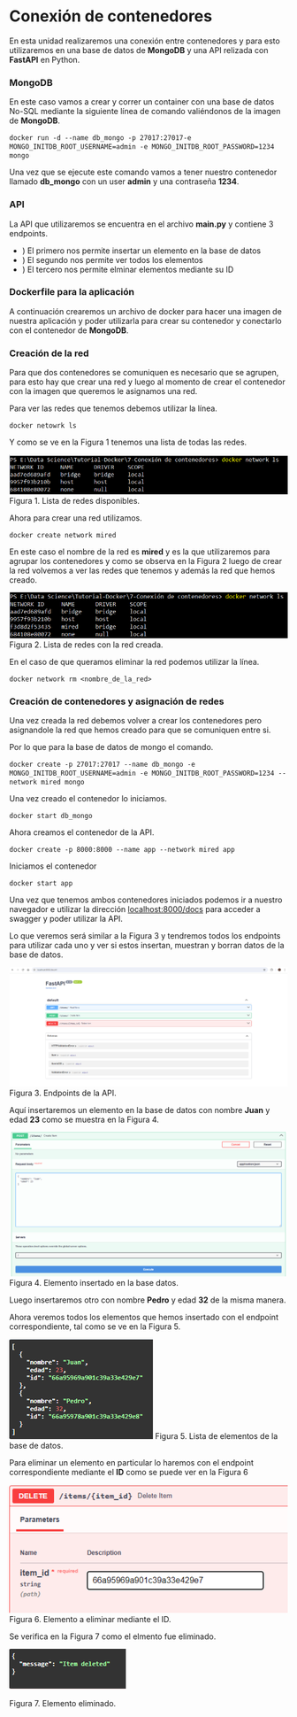 # Conexión de contenedores

En esta unidad realizaremos una conexión entre contenedores y para esto utilizaremos en una base de datos de **MongoDB** y una API relizada con **FastAPI** en Python.

### MongoDB
En este caso vamos a crear y correr un container con una base de datos No-SQL mediante la siguiente línea de comando valiéndonos de la imagen de **MongoDB**.

```
docker run -d --name db_mongo -p 27017:27017-e MONGO_INITDB_ROOT_USERNAME=admin -e MONGO_INITDB_ROOT_PASSWORD=1234 mongo
```

Una vez que se ejecute este comando vamos a tener nuestro contenedor llamado **db_mongo** con un user **admin** y una contraseña **1234**.

### API 
La API que utilizaremos se encuentra en el archivo **main.py** y contiene 3 endpoints.

- ) El primero nos permite insertar un elemento en la base de datos
- ) El segundo nos permite ver todos los elementos
- ) El tercero nos permite elminar elementos mediante su ID

### Dockerfile para la aplicación
A continuación crearemos un archivo de docker para hacer una imagen de nuestra aplicación y poder utilizarla para crear su contenedor y conectarlo con el contenedor de **MongoDB**.

### Creación de la red
Para que dos contenedores se comuniquen es necesario que se agrupen, para esto hay que crear una red y luego al momento de crear el contenedor con la imagen que queremos le asignamos una red.

Para ver las redes que tenemos debemos utilizar la línea.

```
docker netowrk ls
```
Y como se ve en la Figura 1 tenemos una lista de todas las redes.

![lista de redes](/img/lista%20de%20redes.png)
Figura 1. Lista de redes disponibles.

Ahora para crear una red utilizamos.

```
docker create network mired
```
En este caso el nombre de la red es **mired** y es la que utilizaremos para agrupar los contenedores y como se observa en la Figura 2 luego de crear la red volvemos a ver las redes que tenemos y además la red que hemos creado.

![lista de redes con mi red](/img/lista%20con%20mired.png)
Figura 2. Lista de redes con la red creada.

En el caso de que queramos eliminar la red podemos utilizar la línea.

``` 
docker network rm <nombre_de_la_red>
```

### Creación de contenedores y asignación de redes

Una vez creada la red debemos volver a crear los contenedores pero asignandole la red que hemos creado para que se comuniquen entre si.

Por lo que para la base de datos de mongo el comando.

```
docker create -p 27017:27017 --name db_mongo -e MONGO_INITDB_ROOT_USERNAME=admin -e MONGO_INITDB_ROOT_PASSWORD=1234 --network mired mongo
```
Una vez creado el contenedor lo iniciamos.

```
docker start db_mongo
```

Ahora creamos el contenedor de la API.

```
docker create -p 8000:8000 --name app --network mired app
```
Iniciamos el contenedor

```
docker start app
```
Una vez que tenemos ambos contenedores iniciados podemos ir a nuestro navegador e utilizar la dirección [localhost:8000/docs](https://localhost:8000/docs) para acceder a swagger y poder utilizar la API.

Lo que veremos será similar a la Figura 3 y tendremos todos los endpoints para utilizar cada uno y ver si estos insertan, muestran y borran datos de la base de datos.

![docs](/img/docs.png)
Figura 3. Endpoints de la API.

Aquí insertaremos un elemento en la base de datos con nombre **Juan** y edad **23** como se muestra en la Figura 4.

![ep de insertar](/img/ep%20de%20insertar.png)
Figura 4. Elemento insertado en la base datos.

Luego insertaremos otro con nombre **Pedro** y edad **32** de la misma manera.

Ahora veremos todos los elementos que hemos insertado con el endpoint correspondiente, tal como se ve en la Figura 5.

![ep de mostrar](/img/ep%20de%20mostrar.png)
Figura 5. Lista de elementos de la base de datos.

Para eliminar un elemento en particular lo haremos con el endpoint correspondiente mediante el **ID** como se puede ver en la Figura 6

![elimino elemento](/img/elimino%20elemento.png)
Figura 6. Elemento a eliminar mediante el ID.

Se verifica en la Figura 7 como el elmento fue eliminado.

![elemento eliminado](/img/elemento%20eliminado.png)

Figura 7. Elemento eliminado.